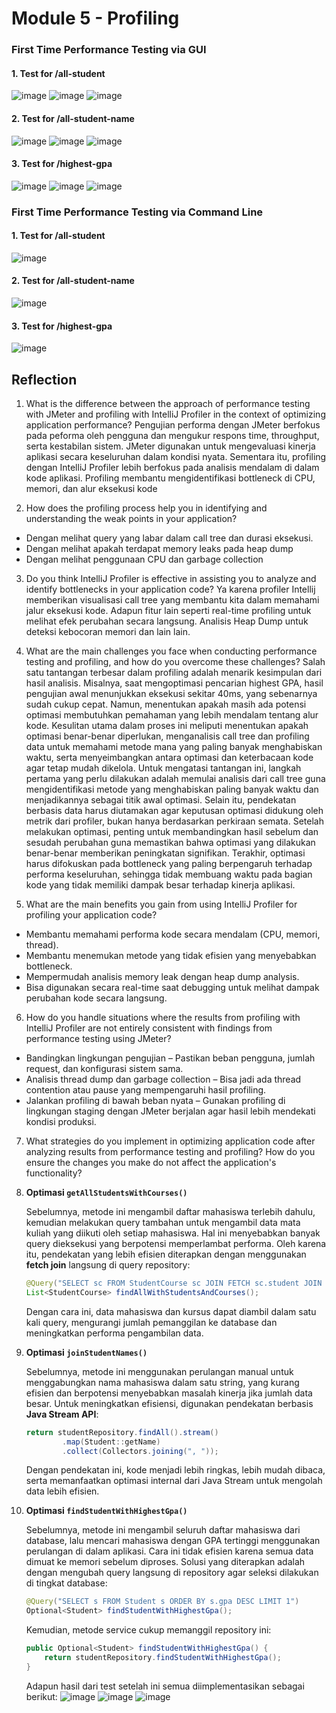 # Module 5 - Profiling

### First Time Performance Testing via GUI

#### 1. Test for /all-student
![image](assets/ResultTable1.png)
![image](assets/SummaryReport1.png)
![image](assets/GraphResult1.png)

#### 2. Test for /all-student-name
![image](assets/ResultTable2.png)
![image](assets/SummaryReport2.png)
![image](assets/GraphResult2.png)

#### 3. Test for /highest-gpa
![image](assets/ResultTable3.png)
![image](assets/SummaryReport3.png)
![image](assets/GraphResult3.png)

### First Time Performance Testing via Command Line

#### 1. Test for /all-student
![image](assets/testresult1screenshot.png)

#### 2. Test for /all-student-name
![image](assets/testresult2screenshot.png)

#### 3. Test for /highest-gpa
![image](assets/testresult3screenshot.png)


## Reflection
1. What is the difference between the approach of performance testing with JMeter and profiling with IntelliJ Profiler in the context of optimizing application performance?
Pengujian performa dengan JMeter berfokus pada peforma oleh pengguna dan mengukur respons time, throughput, serta kestabilan sistem. JMeter digunakan untuk mengevaluasi kinerja aplikasi secara keseluruhan dalam kondisi nyata.
Sementara itu, profiling dengan IntelliJ Profiler lebih berfokus pada analisis mendalam di dalam kode aplikasi. Profiling membantu mengidentifikasi bottleneck di CPU, memori, dan alur eksekusi kode

2. How does the profiling process help you in identifying and understanding the weak points in your application?
- Dengan melihat query yang labar dalam call tree dan durasi eksekusi.
- Dengan melihat apakah terdapat memory leaks pada heap dump
- Dengan melihat penggunaan CPU dan garbage collection

3. Do you think IntelliJ Profiler is effective in assisting you to analyze and identify bottlenecks in your application code?
Ya karena profiler Intellij memberikan visualisasi call tree yang membantu kita dalam memahami jalur eksekusi kode. Adapun fitur lain seperti real-time profiling untuk melihat efek perubahan secara langsung. Analisis Heap Dump untuk deteksi kebocoran memori dan lain lain.

4. What are the main challenges you face when conducting performance testing and profiling, and how do you overcome these challenges?
Salah satu tantangan terbesar dalam profiling adalah menarik kesimpulan dari hasil analisis. Misalnya, saat mengoptimasi pencarian highest GPA, hasil pengujian awal menunjukkan eksekusi sekitar 40ms, yang sebenarnya sudah cukup cepat. Namun, menentukan apakah masih ada potensi optimasi membutuhkan pemahaman yang lebih mendalam tentang alur kode. Kesulitan utama dalam proses ini meliputi menentukan apakah optimasi benar-benar diperlukan, menganalisis call tree dan profiling data untuk memahami metode mana yang paling banyak menghabiskan waktu, serta menyeimbangkan antara optimasi dan keterbacaan kode agar tetap mudah dikelola.
Untuk mengatasi tantangan ini, langkah pertama yang perlu dilakukan adalah memulai analisis dari call tree guna mengidentifikasi metode yang menghabiskan paling banyak waktu dan menjadikannya sebagai titik awal optimasi. Selain itu, pendekatan berbasis data harus diutamakan agar keputusan optimasi didukung oleh metrik dari profiler, bukan hanya berdasarkan perkiraan semata. Setelah melakukan optimasi, penting untuk membandingkan hasil sebelum dan sesudah perubahan guna memastikan bahwa optimasi yang dilakukan benar-benar memberikan peningkatan signifikan. Terakhir, optimasi harus difokuskan pada bottleneck yang paling berpengaruh terhadap performa keseluruhan, sehingga tidak membuang waktu pada bagian kode yang tidak memiliki dampak besar terhadap kinerja aplikasi.

5. What are the main benefits you gain from using IntelliJ Profiler for profiling your application code?
- Membantu memahami performa kode secara mendalam (CPU, memori, thread).
- Membantu menemukan metode yang tidak efisien yang menyebabkan bottleneck.
- Mempermudah analisis memory leak dengan heap dump analysis.
- Bisa digunakan secara real-time saat debugging untuk melihat dampak perubahan kode secara langsung.

6. How do you handle situations where the results from profiling with IntelliJ Profiler are not entirely consistent with findings from performance testing using JMeter?
- Bandingkan lingkungan pengujian – Pastikan beban pengguna, jumlah request, dan konfigurasi sistem sama.
- Analisis thread dump dan garbage collection – Bisa jadi ada thread contention atau pause yang mempengaruhi hasil profiling.
- Jalankan profiling di bawah beban nyata – Gunakan profiling di lingkungan staging dengan JMeter berjalan agar hasil lebih mendekati kondisi produksi.

7. What strategies do you implement in optimizing application code after analyzing results from performance testing and profiling? How do you ensure the changes you make do not affect the application's functionality?
1. **Optimasi `getAllStudentsWithCourses()`**

   Sebelumnya, metode ini mengambil daftar mahasiswa terlebih dahulu, kemudian melakukan query tambahan untuk mengambil data mata kuliah yang diikuti oleh setiap mahasiswa. Hal ini menyebabkan banyak query dieksekusi yang berpotensi memperlambat performa. Oleh karena itu, pendekatan yang lebih efisien diterapkan dengan menggunakan **fetch join** langsung di query repository:

   ```java
   @Query("SELECT sc FROM StudentCourse sc JOIN FETCH sc.student JOIN FETCH sc.course")
   List<StudentCourse> findAllWithStudentsAndCourses();
   ```

   Dengan cara ini, data mahasiswa dan kursus dapat diambil dalam satu kali query, mengurangi jumlah pemanggilan ke database dan meningkatkan performa pengambilan data.

2. **Optimasi `joinStudentNames()`**

   Sebelumnya, metode ini menggunakan perulangan manual untuk menggabungkan nama mahasiswa dalam satu string, yang kurang efisien dan berpotensi menyebabkan masalah kinerja jika jumlah data besar. Untuk meningkatkan efisiensi, digunakan pendekatan berbasis **Java Stream API**:

   ```java
   return studentRepository.findAll().stream()
           .map(Student::getName)
           .collect(Collectors.joining(", "));
   ```

   Dengan pendekatan ini, kode menjadi lebih ringkas, lebih mudah dibaca, serta memanfaatkan optimasi internal dari Java Stream untuk mengolah data lebih efisien.

3. **Optimasi `findStudentWithHighestGpa()`**

   Sebelumnya, metode ini mengambil seluruh daftar mahasiswa dari database, lalu mencari mahasiswa dengan GPA tertinggi menggunakan perulangan di dalam aplikasi. Cara ini tidak efisien karena semua data dimuat ke memori sebelum diproses. Solusi yang diterapkan adalah dengan mengubah query langsung di repository agar seleksi dilakukan di tingkat database:

   ```java
   @Query("SELECT s FROM Student s ORDER BY s.gpa DESC LIMIT 1")
   Optional<Student> findStudentWithHighestGpa();
   ```

   Kemudian, metode service cukup memanggil repository ini:

   ```java
   public Optional<Student> findStudentWithHighestGpa() {
       return studentRepository.findStudentWithHighestGpa();
   }
   ```
    Adapun hasil dari test setelah ini semua diimplementasikan sebagai berikut:
![image](assets/AfterTest1.png)
![image](assets/AfterTest2.png)
![image](assets/AfterTest3.png)
